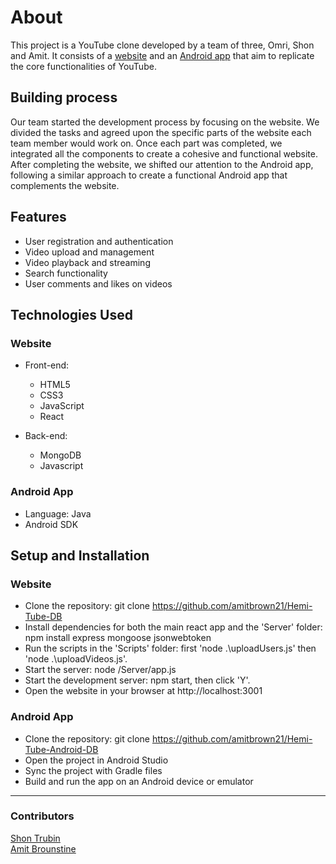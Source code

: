 # About
This project is a YouTube clone developed by a team of three, Omri, Shon and Amit. It consists of a [website](https://github.com/amitbrown21/Hemi-Tube-DB) and an [Android app](https://github.com/amitbrown21/Hemi-Tube-Android-DB) that aim to replicate the core functionalities of YouTube.

## Building process

Our team started the development process by focusing on the website. We divided the tasks and agreed upon the specific parts of the website each team member would work on. Once each part was completed, we integrated all the components to create a cohesive and functional website. After completing the website, we shifted our attention to the Android app, following a similar approach to create a functional Android app that complements the website.

## Features

- User registration and authentication
- Video upload and management
- Video playback and streaming
- Search functionality
- User comments and likes on videos

## Technologies Used
### Website

- Front-end:

  - HTML5
  - CSS3
  - JavaScript
  - React

- Back-end:
  - MongoDB
  - Javascript

### Android App

- Language: Java
- Android SDK

## Setup and Installation
### Website

- Clone the repository: git clone https://github.com/amitbrown21/Hemi-Tube-DB
- Install dependencies for both the main react app and the 'Server' folder: npm install express mongoose jsonwebtoken
- Run the scripts in the 'Scripts' folder: first   'node .\uploadUsers.js' then 'node .\uploadVideos.js'.
- Start the server: node /Server/app.js
- Start the development server: npm start, then click 'Y'.
- Open the website in your browser at http://localhost:3001

### Android App

- Clone the repository: git clone https://github.com/amitbrown21/Hemi-Tube-Android-DB
- Open the project in Android Studio
- Sync the project with Gradle files
- Build and run the app on an Android device or emulator

---

### Contributors
 
[Shon Trubin](https://github.com/ShonTrubin)  
[Amit Brounstine](https://github.com/amitbrown21)  
